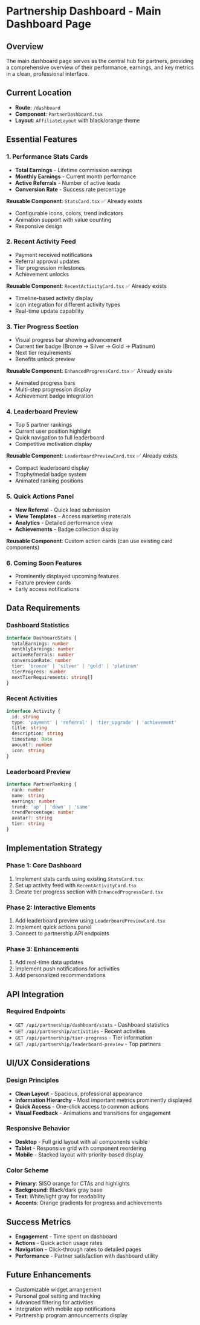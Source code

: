 # Partnership Dashboard - Main Dashboard Page

## Overview
The main dashboard page serves as the central hub for partners, providing a comprehensive overview of their performance, earnings, and key metrics in a clean, professional interface.

## Current Location
- **Route**: `/dashboard`
- **Component**: `PartnerDashboard.tsx`
- **Layout**: `AffiliateLayout` with black/orange theme

## Essential Features

### 1. **Performance Stats Cards**
- **Total Earnings** - Lifetime commission earnings
- **Monthly Earnings** - Current month performance
- **Active Referrals** - Number of active leads
- **Conversion Rate** - Success rate percentage

**Reusable Component**: `StatsCard.tsx` ✅ Already exists
- Configurable icons, colors, trend indicators
- Animation support with value counting
- Responsive design

### 2. **Recent Activity Feed**
- Payment received notifications
- Referral approval updates
- Tier progression milestones
- Achievement unlocks

**Reusable Component**: `RecentActivityCard.tsx` ✅ Already exists
- Timeline-based activity display
- Icon integration for different activity types
- Real-time update capability

### 3. **Tier Progress Section**
- Visual progress bar showing advancement
- Current tier badge (Bronze → Silver → Gold → Platinum)
- Next tier requirements
- Benefits unlock preview

**Reusable Component**: `EnhancedProgressCard.tsx` ✅ Already exists
- Animated progress bars
- Multi-step progression display
- Achievement badge integration

### 4. **Leaderboard Preview**
- Top 5 partner rankings
- Current user position highlight
- Quick navigation to full leaderboard
- Competitive motivation display

**Reusable Component**: `LeaderboardPreviewCard.tsx` ✅ Already exists
- Compact leaderboard display
- Trophy/medal badge system
- Animated ranking positions

### 5. **Quick Actions Panel**
- **New Referral** - Quick lead submission
- **View Templates** - Access marketing materials
- **Analytics** - Detailed performance view
- **Achievements** - Badge collection display

**Reusable Component**: Custom action cards (can use existing card components)

### 6. **Coming Soon Features**
- Prominently displayed upcoming features
- Feature preview cards
- Early access notifications

## Data Requirements

### Dashboard Statistics
```typescript
interface DashboardStats {
  totalEarnings: number
  monthlyEarnings: number
  activeReferrals: number
  conversionRate: number
  tier: 'bronze' | 'silver' | 'gold' | 'platinum'
  tierProgress: number
  nextTierRequirements: string[]
}
```

### Recent Activities
```typescript
interface Activity {
  id: string
  type: 'payment' | 'referral' | 'tier_upgrade' | 'achievement'
  title: string
  description: string
  timestamp: Date
  amount?: number
  icon: string
}
```

### Leaderboard Preview
```typescript
interface PartnerRanking {
  rank: number
  name: string
  earnings: number
  trend: 'up' | 'down' | 'same'
  trendPercentage: number
  avatar?: string
  tier: string
}
```

## Implementation Strategy

### Phase 1: Core Dashboard
1. Implement stats cards using existing `StatsCard.tsx`
2. Set up activity feed with `RecentActivityCard.tsx`
3. Create tier progress section with `EnhancedProgressCard.tsx`

### Phase 2: Interactive Elements
1. Add leaderboard preview using `LeaderboardPreviewCard.tsx`
2. Implement quick actions panel
3. Connect to partnership API endpoints

### Phase 3: Enhancements
1. Add real-time data updates
2. Implement push notifications for activities
3. Add personalized recommendations

## API Integration

### Required Endpoints
- `GET /api/partnership/dashboard/stats` - Dashboard statistics
- `GET /api/partnership/activities` - Recent activities
- `GET /api/partnership/tier-progress` - Tier information
- `GET /api/partnership/leaderboard-preview` - Top partners

## UI/UX Considerations

### Design Principles
- **Clean Layout** - Spacious, professional appearance
- **Information Hierarchy** - Most important metrics prominently displayed
- **Quick Access** - One-click access to common actions
- **Visual Feedback** - Animations and transitions for engagement

### Responsive Behavior
- **Desktop** - Full grid layout with all components visible
- **Tablet** - Responsive grid with component reordering
- **Mobile** - Stacked layout with priority-based display

### Color Scheme
- **Primary**: SISO orange for CTAs and highlights
- **Background**: Black/dark gray base
- **Text**: White/light gray for readability
- **Accents**: Orange gradients for progress and achievements

## Success Metrics
- **Engagement** - Time spent on dashboard
- **Actions** - Quick action usage rates
- **Navigation** - Click-through rates to detailed pages
- **Performance** - Partner satisfaction with dashboard utility

## Future Enhancements
- Customizable widget arrangement
- Personal goal setting and tracking
- Advanced filtering for activities
- Integration with mobile app notifications
- Partnership program announcements display